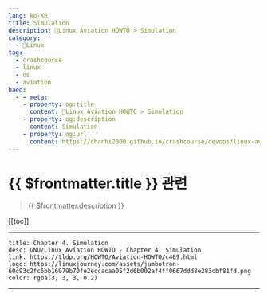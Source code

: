```yaml
---
lang: ko-KR
title: Simulation
description: 🐧Linux Aviation HOWTO > Simulation
category:
  - 🐧Linux
tag: 
  - crashcourse
  - linux 
  - os
  - aviation
haed:
  - - meta:
    - property: og:title
      content: 🐧Linux Aviation HOWTO > Simulation
    - property: og:description
      content: Simulation
    - property: og:url
      content: https://chanhi2000.github.io/crashcourse/devops/linux-aviation-howto/04-simulation.html
---
```


# {{ $frontmatter.title }} 관련

> {{ $frontmatter.description }}

[[toc]]

---

```component VPCard
title: Chapter 4. Simulation
desc: GNU/Linux Aviation HOWTO - Chapter 4. Simulation
link: https://tldp.org/HOWTO/Aviation-HOWTO/c469.html
logo: https://linuxjourney.com/assets/jumbotron-60c93c2fc6bb16079b70fe2eccacaa05f2d6b002af4ff0667ddd8e283cbf81fd.png
color: rgba(3, 3, 3, 0.2)
```

---

<TagLinks />